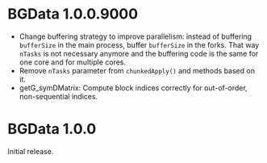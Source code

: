# BGData 1.0.0.9000

- Change buffering strategy to improve parallelism: instead of buffering
  `bufferSize` in the main process, buffer `bufferSize` in the forks. That way
  `nTasks` is not necessary anymore and the buffering code is the same for one
  core and for multiple cores.
- Remove `nTasks` parameter from `chunkedApply()` and methods based on it.
- getG_symDMatrix: Compute block indices correctly for out-of-order,
  non-sequential indices.


# BGData 1.0.0

Initial release.
